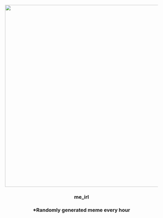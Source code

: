 <p align="center">
        <img src="https://i.redd.it/7m458rlkc6o81.gif" width="600" height="600">
        </p>
        <h3 align="center">me_irl</h3>
        <h3 align="center">*Randomly generated meme every hour</h3>
    